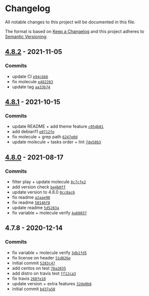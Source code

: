# Changelog

All notable changes to this project will be documented in this file.

The format is based on [Keep a Changelog](https://keepachangelog.com/en/1.0.0/)
and this project adheres to [Semantic Versioning](https://semver.org/spec/v2.0.0.html).

## [4.8.2](https://github.com/lotusnoir/ansible-apps_adminer/compare/4.8.1...4.8.2) - 2021-11-05

### Commits

- update CI [`e94cbb6`](https://github.com/lotusnoir/ansible-apps_adminer/commit/e94cbb6038483e37172d0e7924a1b1d2e163eeec)
- fix molecule [`e482283`](https://github.com/lotusnoir/ansible-apps_adminer/commit/e4822838922c05f9df6811313730ca003fcbbc62)
- update tag [`aa33b74`](https://github.com/lotusnoir/ansible-apps_adminer/commit/aa33b743726a1a052b1138f0b66c277a29105df2)

## [4.8.1](https://github.com/lotusnoir/ansible-apps_adminer/compare/4.8.0...4.8.1) - 2021-10-15

### Commits

- update README + add theme feature [`c054b81`](https://github.com/lotusnoir/ansible-apps_adminer/commit/c054b81a1f2cd64820cfbf7afdffd34ef3a400e3)
- add debian11 [`e0712fe`](https://github.com/lotusnoir/ansible-apps_adminer/commit/e0712fec84bdb5ffeb22bda7ca2612f564e841f0)
- fix molecule + grep path [`6247e0d`](https://github.com/lotusnoir/ansible-apps_adminer/commit/6247e0d8725ff56e59dac4f2df8c999e0456cfc1)
- update molecule + tasks order + lint [`7de58b3`](https://github.com/lotusnoir/ansible-apps_adminer/commit/7de58b3e4b4396c185ea2c1bbf2c2c3273847cc0)

## [4.8.0](https://github.com/lotusnoir/ansible-apps_adminer/compare/4.7.8...4.8.0) - 2021-08-17

### Commits

- filter play + update molecule [`8c7cfe2`](https://github.com/lotusnoir/ansible-apps_adminer/commit/8c7cfe2aeb8cfea2b4d762479f10ec7563c401b5)
- add version check [`be4b0ff`](https://github.com/lotusnoir/ansible-apps_adminer/commit/be4b0ff335ec1fa945387beee9af032b0559089e)
- update version to 4.8.0 [`0cc8ac6`](https://github.com/lotusnoir/ansible-apps_adminer/commit/0cc8ac6675fa4baabe524366917345be615a8a04)
- fix readme [`a2aae98`](https://github.com/lotusnoir/ansible-apps_adminer/commit/a2aae9816143dcc29556652115e951f7be6d21e6)
- fix readme [`50146f8`](https://github.com/lotusnoir/ansible-apps_adminer/commit/50146f873e0f3d86cd5c2465d59e0bbd01a82850)
- update readme [`5d5283a`](https://github.com/lotusnoir/ansible-apps_adminer/commit/5d5283a22418a391bb8951bda9067dfb466f71d8)
- fix variable + molecule verify [`4a60037`](https://github.com/lotusnoir/ansible-apps_adminer/commit/4a600379ed858d3b354ab2d4c49a3aa15dbdea9e)

## 4.7.8 - 2020-12-14

### Commits

- fix variable + molecule verify [`3db1fd5`](https://github.com/lotusnoir/ansible-apps_adminer/commit/3db1fd573563c4b38358b92173db09ea02a9f162)
- fix license on header [`51d026e`](https://github.com/lotusnoir/ansible-apps_adminer/commit/51d026e1d0aec8b082011a0425797497f153e3bf)
- initial commit [`5283c47`](https://github.com/lotusnoir/ansible-apps_adminer/commit/5283c47f7e57961984709cb1941f41c87e8bef45)
- add centos on test [`78a2035`](https://github.com/lotusnoir/ansible-apps_adminer/commit/78a203579363bdff606bd4d231637aad6a2e9ac4)
- add distro on travis test [`ff12ca3`](https://github.com/lotusnoir/ansible-apps_adminer/commit/ff12ca300b354f3e67fe616626eac91e82bb3ae2)
- fix travis [`268fe10`](https://github.com/lotusnoir/ansible-apps_adminer/commit/268fe1048ccbd8b89ee79ed93cd1f5a710f977c8)
- update version + extra features [`32de0b6`](https://github.com/lotusnoir/ansible-apps_adminer/commit/32de0b646459a7e4581f6bb38094b06fc4262732)
- initial commit [`bd37a58`](https://github.com/lotusnoir/ansible-apps_adminer/commit/bd37a586685ed93a5afa518c633871f1d36b3060)
